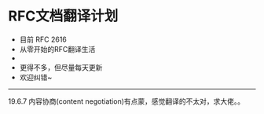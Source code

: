 # RFC文档翻译计划

- 目前 RFC 2616
- 从零开始的RFC翻译生活
- 
- 更得不多，但尽量每天更新
- 欢迎纠错~
---
19.6.7
内容协商(content negotiation)有点蒙，感觉翻译的不太对，求大佬。。